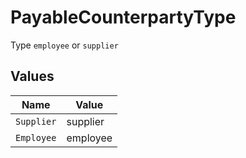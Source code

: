 # PayableCounterpartyType

Type `employee` or `supplier`


## Values

| Name       | Value      |
| ---------- | ---------- |
| `Supplier` | supplier   |
| `Employee` | employee   |